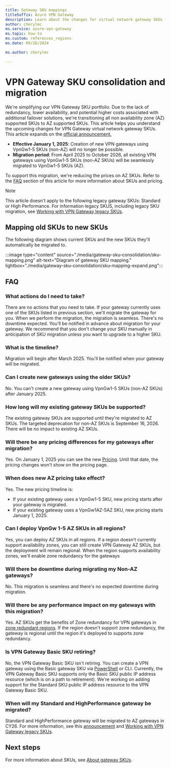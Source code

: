 ```yaml
---
title: Gateway SKU mappings
titleSuffix: Azure VPN Gateway
description: Learn about the changes for virtual network gateway SKUs for VPN Gateway.
author: cherylmc
ms.service: azure-vpn-gateway
ms.topic: how-to
ms.custom: references_regions
ms.date: 09/26/2024

ms.author: cherylmc

---
```

# VPN Gateway SKU consolidation and migration

We're simplifying our VPN Gateway SKU portfolio. Due to the lack of redundancy, lower availability, and potential higher costs associated with additional failover solutions, we're transitioning all non availability zone (AZ) supported SKUs to AZ supported SKUs. This article helps you understand the upcoming changes for VPN Gateway virtual network gateway SKUs. This article expands on the [official announcement.](https://azure.microsoft.com/updates/v2/vpngw1-5-non-az-skus-will-be-retired-on-30-september-2026)

* **Effective January 1, 2025**: Creation of new VPN gateways using VpnGw1-5 SKUs (non-AZ) will no longer be possible.
* **Migration period**: From April 2025 to October 2026, all existing VPN gateways using VpnGw1-5 SKUs (non-AZ SKUs) will be seamlessly migrated to VpnGw1-5 SKUs (AZ).

To support this migration, we're reducing the prices on AZ SKUs. Refer to the [FAQ](#faq) section of this article for more information about SKUs and pricing.

> [!NOTE]
> This article doesn't apply to the following legacy gateway SKUs: Standard or High Performance. For information legacy SKUS, including legacy SKU migration, see [Working with VPN Gateway legacy SKUs](vpn-gateway-about-skus-legacy.md).

## Mapping old SKUs to new SKUs

The following diagram shows current SKUs and the new SKUs they'll automatically be migrated to.

:::image type="content" source="./media/gateway-sku-consolidation/sku-mapping.png" alt-text="Diagram of gateway SKU mapping." lightbox="./media/gateway-sku-consolidation/sku-mapping-expand.png":::

## FAQ

### What actions do I need to take?

There are no actions that you need to take. If your gateway currently uses one of the SKUs listed in previous section, we'll migrate the gateway for you. When we perform the migration, the migration is seamless. There's no downtime expected. You'll be notified in advance about migration for your gateway. We recommend that you don't change your SKU manually in anticipation of SKU migration unless you want to upgrade to a higher SKU.

### What is the timeline?

Migration will begin after March 2025. You'll be notified when your gateway will be migrated.

### Can I create new gateways using the older SKUs?

No. You can't create a new gateway using VpnGw1-5 SKUs (non-AZ SKUs) after January 2025.

### How long will my existing gateway SKUs be supported?

The existing gateway SKUs are supported until they're migrated to AZ SKUs. The targeted deprecation for non-AZ SKUs is September 16, 2026. There will be no impact to existing AZ SKUs.

### Will there be any pricing differences for my gateways after migration?

Yes. On January 1, 2025 you can see the new [Pricing](https://azure.microsoft.com/pricing/details/vpn-gateway). Until that date, the pricing changes won't show on the pricing page.

### When does new AZ pricing take effect?

Yes. The new pricing timeline is:

* If your existing gateway uses a VpnGw1-5 SKU, new pricing starts after your gateway is migrated.
* If your existing gateway uses a VpnGw1AZ-5AZ SKU, new pricing starts January 1, 2025.

### Can I deploy VpnGw 1-5 AZ SKUs in all regions?

Yes, you can deploy AZ SKUs in all regions. If a region doesn't currently support availability zones, you can still create VPN Gateway AZ SKUs, but the deployment will remain regional. When the region supports availability zones, we'll enable zone redundancy for the gateways

### Will there be downtime during migrating my Non-AZ gateways?

No. This migration is seamless and there's no expected downtime during migration.

### Will there be any performance impact on my gateways with this migration?

Yes. AZ SKUs get the benefits of Zone redundancy for VPN gateways in [zone redundant regions](https://learn.microsoft.com/azure/reliability/availability-zones-service-support). If the region doesn't support zone redundancy, the gateway is regional until the region it's deployed to supports zone redundancy.

### Is VPN Gateway Basic SKU retiring?

No, the VPN Gateway Basic SKU isn't retiring. You can create a VPN gateway using the Basic gateway SKU via [PowerShell](create-gateway-basic-sku-powershell.md) or CLI. Currently, the VPN Gateway Basic SKU supports only the Basic SKU public IP address resource (which is on a path to retirement). We're working on adding support for the Standard SKU public IP address resource to the VPN Gateway Basic SKU.

### When will my Standard and HighPerformance gateway be migrated?

Standard and HighPerformance gateway will be migrated to AZ gateways in CY26. For more information, see this [announcement](https://azure.microsoft.com/updates/standard-and-highperformance-vpn-gateway-skus-will-be-retired-on-30-september-2025/) and [Working with VPN Gateway legacy SKUs](vpn-gateway-about-skus-legacy.md).

## Next steps

For more information about SKUs, see [About gateway SKUs](about-gateway-skus.md).
